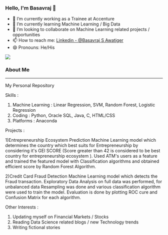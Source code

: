 ### Hello, I'm Basavraj 👋

- 🔭 I’m currently working as a Trainee at Accenture
- 🌱 I’m currently learning Machine Learning / Big Data 
- 👯 I’m looking to collaborate on Machine Learning related projects  / opportunities
- 📫 How to reach me: [Linkedin - @Basavraj S Awatiger](https://www.linkedin.com/in/basavrajsawatiger-1756ba14b/)
- 😄 Pronouns: He/His

<img src="https://github-readme-stats.vercel.app/api?username=Basavraj-collab&&show_icons=true&title_color=ffffff&icon_color=bb2acf&text_color=daf7dc&bg_color=191919">

### About Me
___________________________________________________________________________________________________________________________________________________________________________________

My Personal Repository

Skills :

  1. Machine Learning : Linear Regression, SVM, Random Forest, Logistic Regression
  2. Coding           : Python, Oracle SQL, Java, C, HTML/CSS
  3. Platforms        : Anaconda
 
Projects :

  1)Entrepreneurship Ecosystem Prediction 
     Machine Learning model which determines the country which best suits for Entrepreneurship by considering it's GEI SCORE (Score greater than 42 is considered to be best          country for entrepreneurship ecosystem ).
     Used ATM's users as a feature and trained the featured model with Classification algorithms and obtained efficient score by Random Forest Algorithm.

  2)Credit Card Fraud Detection
     Machine Learning model which detects the Fraud transaction. Exploratory Data Analysis on full data was performed, for unbalanced data Resampling was done and various            classification algorithm were used to train the model. 
     Evaluation is done by plotting ROC cure and Confusion Matrix for each algorithm.
  
Other Interests : 

1. Updating myself on Financial Markets / Stocks
2. Reading Data Science related blogs / new Technology trends
3. Writing fictional stories









